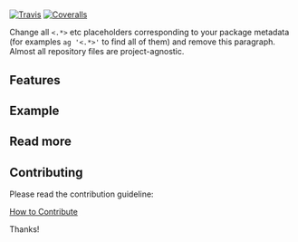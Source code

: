 # <name>

[![Travis](https://img.shields.io/travis/<user>/<repo>/master.svg)](https://travis-ci.org/<user>/<repo>)
[![Coveralls](http://img.shields.io/coveralls/<user>/<repo>/master.svg)](https://coveralls.io/r/<user>/<repo>?branch=master)

Change all `<.*>` etc placeholders corresponding to your package metadata (for examples `ag '<.*>'` to find all of them) and remove this paragraph. Almost all repository files are project-agnostic.

## Features

<features>

## Example

<example>

## Read more

<read more>

## Contributing

Please read the contribution guideline:

[How to Contribute](CONTRIBUTING.md)

Thanks!
